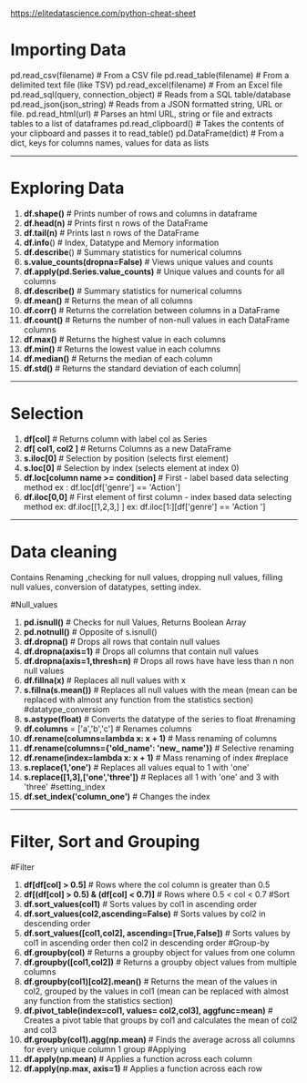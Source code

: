 https://elitedatascience.com/python-cheat-sheet

# Importing Data

pd.read_csv(filename) # From a CSV file
pd.read_table(filename) # From a delimited text file (like TSV)
pd.read_excel(filename) # From an Excel file
pd.read_sql(query, connection_object) # Reads from a SQL table/database
pd.read_json(json_string) # Reads from a JSON formatted string, URL or file.
pd.read_html(url) # Parses an html URL, string or file and extracts tables to a list of dataframes
pd.read_clipboard() # Takes the contents of your clipboard and passes it to read_table()
pd.DataFrame(dict) # From a dict, keys for columns names, values for data as lists

-----------------------------------------------------------------------------------

# Exploring Data
  
1. **df.shape()** # Prints number of rows and columns in dataframe 
2. **df.head(n)** # Prints first n rows of the DataFrame
3. **df.tail(n)** # Prints last n rows of the DataFrame 
4. **df.info**() # Index, Datatype and Memory information 
5. **df.describe**() # Summary statistics for numerical columns 
6. **s.value_counts(dropna=False)** # Views unique values and counts 
7. **df.apply(pd.Series.value_counts)** # Unique values and counts for all columns 
8. **df.describe()** # Summary statistics for numerical columns 
9. **df.mean()** # Returns the mean of all columns 
10. **df.corr()** # Returns the correlation between columns in a DataFrame 
11. **df.count()** # Returns the number of non-null values in each DataFrame columns 
12. **df.max()** # Returns the highest value in each columns 
13. **df.min()** # Returns the lowest value in each columns 
14. **df.median()** # Returns the median of each column 
15. **df.std()** # Returns the standard deviation of each column|
--------------------------------------------------------------------------------------------

# Selection

1. **df[col]** # Returns column with label col as Series 
2. **df[  col1, col2 ]**  # Returns Columns as a new DataFrame 
3. **s.iloc[0]** # Selection by position (selects first element) 
4. **s.loc[0]** # Selection by index (selects element at index 0)
5. **df.loc[column name >= condition]** # First  - label based data selecting method
	ex : df.loc[df['genre'] == 'Action']
6. **df.iloc[0,0]** # First element of first column  - index based data selecting method
	ex: df.iloc[[1,2,3,] ]
	ex: df.iloc[1:][df['genre'] == 'Action ']
--------------------------------------------------------------------------------------

# Data cleaning
Contains Renaming ,checking for null values, dropping null values, filling null values, conversion of datatypes, setting index.

#Null_values
1. **pd.isnull()** # Checks for null Values, Returns Boolean Array
2. **pd.notnull()** # Opposite of s.isnull()
3. **df.dropna()** # Drops all rows that contain null values
4. **df.dropna(axis=1)** # Drops all columns that contain null values
5. **df.dropna(axis=1,thresh=n)** # Drops all rows have have less than n non null values
6. **df.fillna(x)** # Replaces all null values with x
7. **s.fillna(s.mean())** # Replaces all null values with the mean (mean can be replaced with almost any function from the statistics section)
#datatype_conversiom
8. **s.astype(float)** # Converts the datatype of the series to float
#renaming
9. **df.columns** = ['a','b','c'] # Renames columns
10. **df.rename(columns=lambda x: x + 1)** # Mass renaming of columns
11. **df.rename(columns={'old_name': 'new_ name'})** # Selective renaming
12. **df.rename(index=lambda x: x + 1)** # Mass renaming of index 
#replace
13. **s.replace(1,'one')** # Replaces all values equal to 1 with 'one'
14. **s.replace([1,3],['one','three'])** # Replaces all 1 with 'one' and 3 with 'three'
#setting_index
15. **df.set_index('column_one')** # Changes the index
----------------------------------------------------------------------------------------

# Filter, Sort and Grouping

#Filter
1. **df[df[col] > 0.5]** # Rows where the col column is greater than 0.5
2. **df[(df[col] > 0.5) & (df[col] < 0.7)]** # Rows where 0.5 < col < 0.7
#Sort
3. **df.sort_values(col1)** # Sorts values by col1 in ascending order
4. **df.sort_values(col2,ascending=False)** # Sorts values by col2 in descending order
5. **df.sort_values([col1,col2], ascending=[True,False])** # Sorts values by col1 in ascending order then col2 in descending order
#Group-by
6. **df.groupby(col)** # Returns a groupby object for values from one column
7. **df.groupby([col1,col2])** # Returns a groupby object values from multiple columns
8. **df.groupby(col1)[col2].mean()** # Returns the mean of the values in col2, grouped by the values in col1 (mean can be replaced with almost any function from the statistics section)
9. **df.pivot_table(index=col1, values= col2,col3], aggfunc=mean)** # Creates a pivot table that groups by col1 and calculates the mean of col2 and col3
10. **df.groupby(col1).agg(np.mean)** # Finds the average across all columns for every unique column 1 group
#Applying
11. **df.apply(np.mean)** # Applies a function across each column
12. **df.apply(np.max, axis=1)** # Applies a function across each row